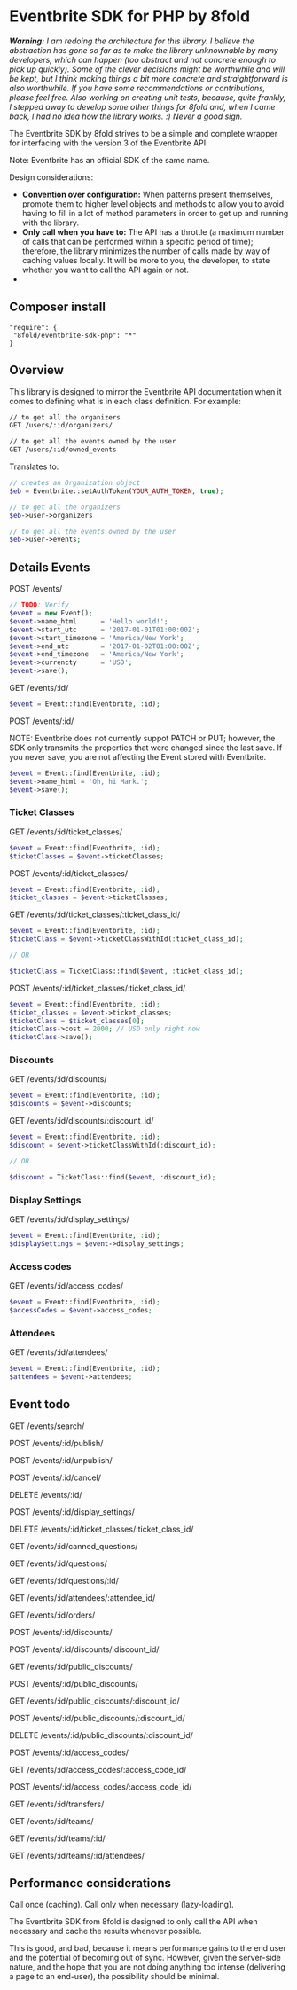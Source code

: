 # Eventbrite SDK for PHP by 8fold

***Warning:** I am redoing the architecture for this library. I believe the abstraction has gone so far as to make the library unknownable by many developers, which can happen (too abstract and not concrete enough to pick up quickly). Some of the clever decisions might be worthwhile and will be kept, but I think making things a bit more concrete and straightforward is also worthwhile. If you have some recommendations or contributions, please feel free. Also working on creating unit tests, because, quite frankly, I stepped away to develop some other things for 8fold and, when I came back, I had no idea how the library works. :) Never a good sign.*

The Eventbrite SDK by 8fold strives to be a simple and complete wrapper for interfacing with the version 3 of the Eventbrite API. 

Note: Eventbrite has an official SDK of the same name.

Design considerations:

- **Convention over configuration:** When patterns present themselves, promote them to higher level objects and methods to allow you to avoid having to fill in a lot of method parameters in order to get up and running with the library.
- **Only call when you have to:** The API has a throttle (a maximum number of calls that can be performed within a specific period of time); therefore, the library minimizes the number of calls made by way of caching values locally. It will be more to you, the developer, to state whether you want to call the API again or not.
- 

## Composer install

```
"require": {
 "8fold/eventbrite-sdk-php": "*"
}
```

## Overview

This library is designed to mirror the Eventbrite API documentation when it comes to defining what is in each class definition. For example:

```bash
// to get all the organizers
GET /users/:id/organizers/

// to get all the events owned by the user
GET /users/:id/owned_events
```

Translates to:

```php
// creates an Organization object
$eb = Eventbrite::setAuthToken(YOUR_AUTH_TOKEN, true);

// to get all the organizers
$eb->user->organizers

// to get all the events owned by the user
$eb->user->events;
```

## Details Events

POST /events/

```php
// TODO: Verify
$event = new Event();
$event->name_html      = 'Hello world!';
$event->start_utc      = '2017-01-01T01:00:00Z';
$event->start_timezone = 'America/New York';
$event->end_utc        = '2017-01-02T01:00:00Z';
$event->end_timezone   = 'America/New York';
$event->currencty      = 'USD';
$event->save();
```

GET /events/:id/

```php
$event = Event::find(Eventbrite, :id);
```

POST /events/:id/

NOTE: Eventbrite does not currently suppot PATCH or PUT; however, the SDK only transmits the properties that were changed since the last save. If you never save, you are not affecting the Event stored with Eventbrite.

```php
$event = Event::find(Eventbrite, :id);
$event->name_html = 'Oh, hi Mark.';
$event->save();
```

### Ticket Classes

GET /events/:id/ticket_classes/

```php
$event = Event::find(Eventbrite, :id);
$ticketClasses = $event->ticketClasses;
```

POST /events/:id/ticket_classes/

```php
$event = Event::find(Eventbrite, :id);
$ticket_classes = $event->ticketClasses;
```

GET /events/:id/ticket_classes/:ticket_class_id/

```php
$event = Event::find(Eventbrite, :id);
$ticketClass = $event->ticketClassWithId(:ticket_class_id);

// OR

$ticketClass = TicketClass::find($event, :ticket_class_id);
```

POST /events/:id/ticket_classes/:ticket_class_id/

```php
$event = Event::find(Eventbrite, :id);
$ticket_classes = $event->ticket_classes;
$ticketClass = $ticket_classes[0];
$ticketClass->cost = 2000; // USD only right now
$ticketClass->save();
```

### Discounts

GET /events/:id/discounts/

```php
$event = Event::find(Eventbrite, :id);
$discounts = $event->discounts;
```

GET /events/:id/discounts/:discount_id/

```php
$event = Event::find(Eventbrite, :id);
$discount = $event->ticketClassWithId(:discount_id);

// OR

$discount = TicketClass::find($event, :discount_id);
```

### Display Settings

GET /events/:id/display_settings/

```php
$event = Event::find(Eventbrite, :id);
$displaySettings = $event->display_settings;
```

### Access codes

GET /events/:id/access_codes/

```php
$event = Event::find(Eventbrite, :id);
$accessCodes = $event->access_codes;
```

### Attendees

GET /events/:id/attendees/

```php
$event = Event::find(Eventbrite, :id);
$attendees = $event->attendees;
```

## Event todo

GET /events/search/

POST /events/:id/publish/

POST /events/:id/unpublish/

POST /events/:id/cancel/

DELETE /events/:id/

POST /events/:id/display_settings/

DELETE /events/:id/ticket_classes/:ticket_class_id/

GET /events/:id/canned_questions/

GET /events/:id/questions/

GET /events/:id/questions/:id/

GET /events/:id/attendees/:attendee_id/

GET /events/:id/orders/

POST /events/:id/discounts/

POST /events/:id/discounts/:discount_id/

GET /events/:id/public_discounts/

POST /events/:id/public_discounts/

GET /events/:id/public_discounts/:discount_id/

POST /events/:id/public_discounts/:discount_id/

DELETE /events/:id/public_discounts/:discount_id/

POST /events/:id/access_codes/

GET /events/:id/access_codes/:access_code_id/

POST /events/:id/access_codes/:access_code_id/

GET /events/:id/transfers/

GET /events/:id/teams/

GET /events/:id/teams/:id/

GET /events/:id/teams/:id/attendees/

## Performance considerations

Call once (caching). Call only when necessary (lazy-loading).

The Eventbrite SDK from 8fold is designed to only call the API when necessary and cache the results whenever possible.

This is good, and bad, because it means performance gains to the end user and the potential of becoming out of sync. However, given the server-side nature, and the hope that you are not doing anything too intense (delivering a page to an end-user), the possibility should be minimal.
